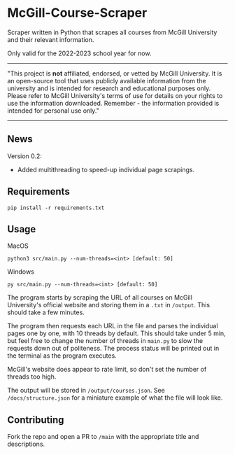 # McGill-Course-Scraper
Scraper written in Python that scrapes all courses from McGill University and their relevant information.

Only valid for the 2022-2023 school year for now.

---

"This project is **not** affiliated, endorsed, or vetted by McGill University. It is an open-source tool that uses publicly available information from the university and is intended for research and educational purposes only. Please refer to McGill University's terms of use for details on your rights to use the information downloaded. Remember - the information provided is intended for personal use only."

---

## News
Version 0.2:
- Added multithreading to speed-up individual page scrapings.

## Requirements
```
pip install -r requirements.txt
```

## Usage
MacOS
```
python3 src/main.py --num-threads=<int> [default: 50]
```
Windows
```
py src/main.py --num-threads=<int> [default: 50]
```

The program starts by scraping the URL of all courses on McGill University's official website and storing them in a `.txt` in `/output`. This should take a few minutes.

The program then requests each URL in the file and parses the individual pages one by one, with 10 threads by default. This should take under 5 min, but feel free to change the number of threads in `main.py` to slow the requests down out of politeness. The process status will be printed out in the terminal as the program executes.

McGill's website does appear to rate limit, so don't set the number of threads too high.

The output will be stored in `/output/courses.json`. See `/docs/structure.json` for a miniature example of what the file will look like.

## Contributing
Fork the repo and open a PR to `/main` with the appropriate title and descriptions.
